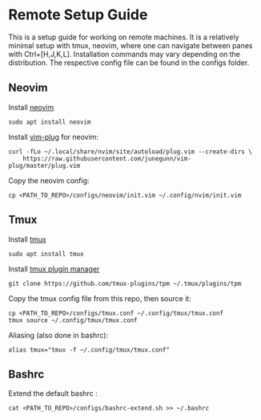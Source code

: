 
# Remote Setup Guide
This is a setup guide for working on remote machines.
It is a relatively minimal setup with tmux, neovim, where one can navigate
between panes with Ctrl+[H,J,K,L].
Installation commands may vary depending on the distribution.
The respective config file can be found in the configs folder.

## Neovim
Install [neovim](https://github.com/neovim/neovim)
```
sudo apt install neovim
```
Install [vim-plug](https://github.com/junegunn/vim-plug) for neovim:
```
curl -fLo ~/.local/share/nvim/site/autoload/plug.vim --create-dirs \
    https://raw.githubusercontent.com/junegunn/vim-plug/master/plug.vim
```
Copy the neovim config:
```
cp <PATH_TO_REPO>/configs/neovim/init.vim ~/.config/nvim/init.vim
```

## Tmux
Install [tmux](https://github.com/tmux/tmux)
```
sudo apt install tmux
```
Install [tmux plugin manager](https://github.com/tmux-plugins/tpm)
```
git clone https://github.com/tmux-plugins/tpm ~/.tmux/plugins/tpm
```
Copy the tmux config file from this repo, then source it:
```
cp <PATH_TO_REPO>/configs/tmux.conf ~/.config/tmux/tmux.conf
tmux source ~/.config/tmux/tmux.conf
```
Aliasing (also done in bashrc):
```
alias tmux="tmux -f ~/.config/tmux/tmux.conf"
```

## Bashrc
Extend the default bashrc :
```
cat <PATH_TO_REPO>/configs/bashrc-extend.sh >> ~/.bashrc
```

